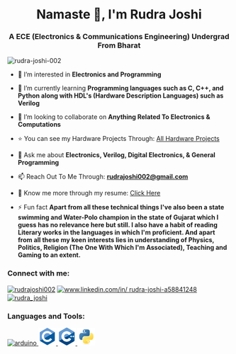 <h1 align="center">Namaste 🙏, I'm Rudra Joshi</h1>
<h3 align="center">A ECE (Electronics & Communications Engineering) Undergrad From Bharat</h3>

<p align="left"> <img src="https://komarev.com/ghpvc/?username=rudra-joshi-002&label=Profile%20views&color=0e75b6&style=flat" alt="rudra-joshi-002" /> </p>

- 👀 I’m interested in **Electronics and Programming**

- 🌱 I’m currently learning **Programming languages such as C, C++, and Python along with HDL's (Hardware Description Languages) such as Verilog**

- 🤝 I’m looking to collaborate on **Anything Related To Electronics & Computations**

- ⭐ You can see my Hardware Projects Through: [All Hardware Projects](https://drive.google.com/drive/folders/1BocLFLrD-G_mDnM3_MketgfDV_QvVRNh?usp=drive_link)

- 💬 Ask me about **Electronics, Verilog, Digital Electronics, & General Programming**

- 📫 Reach Out To Me Through: **rudrajoshi002@gmail.com**

- 📄 Know me more through my resume: [Click Here](https://drive.google.com/file/d/1yqpzf3u0dIUbjjsOIKqbpFOfCamMk6-L/view?usp=drive_link)

- ⚡ Fun fact **Apart from all these technical things I've also been a state swimming and Water-Polo champion in the state of Gujarat which I guess has no relevance here but still. I also have a habit of reading Literary works in the languages in which I'm proficient. And apart from all these my keen interests lies in understanding of Physics, Politics, Religion (The One With Which I'm Associated), Teaching and Gaming to an extent.**

<h3 align="left">Connect with me:</h3>
<p align="left">
<a href="https://twitter.com/rudrajoshi002" target="blank"><img align="center" src="https://raw.githubusercontent.com/rahuldkjain/github-profile-readme-generator/master/src/images/icons/Social/twitter.svg" alt="rudrajoshi002" height="30" width="40" /></a>
<a href="https://linkedin.com/in/www.linkedin.com/in/ rudra-joshi-a58841248" target="blank"><img align="center" src="https://raw.githubusercontent.com/rahuldkjain/github-profile-readme-generator/master/src/images/icons/Social/linked-in-alt.svg" alt="www.linkedin.com/in/ rudra-joshi-a58841248" height="30" width="40" /></a>
<a href="https://www.codechef.com/users/rudra_joshi" target="blank"><img align="center" src="https://cdn.jsdelivr.net/npm/simple-icons@3.1.0/icons/codechef.svg" alt="rudra_joshi" height="30" width="40" /></a>
</p>

<h3 align="left">Languages and Tools:</h3>
<p align="left"> <a href="https://www.arduino.cc/" target="_blank" rel="noreferrer"> <img src="https://cdn.worldvectorlogo.com/logos/arduino-1.svg" alt="arduino" width="40" height="40"/> </a> <a href="https://www.cprogramming.com/" target="_blank" rel="noreferrer"> <img src="https://raw.githubusercontent.com/devicons/devicon/master/icons/c/c-original.svg" alt="c" width="40" height="40"/> </a> <a href="https://www.w3schools.com/cpp/" target="_blank" rel="noreferrer"> <img src="https://raw.githubusercontent.com/devicons/devicon/master/icons/cplusplus/cplusplus-original.svg" alt="cplusplus" width="40" height="40"/> </a> <a href="https://www.python.org" target="_blank" rel="noreferrer"> <img src="https://raw.githubusercontent.com/devicons/devicon/master/icons/python/python-original.svg" alt="python" width="40" height="40"/> </a> </p>
